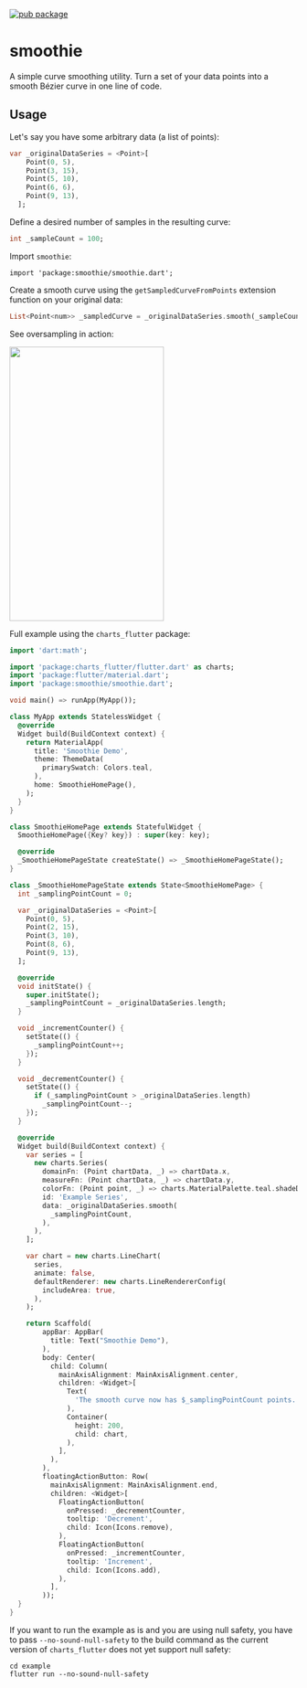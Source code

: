 [![pub package](https://img.shields.io/pub/v/smoothie.svg)](https://pub.dartlang.org/packages/smoothie)

# smoothie

A simple curve smoothing utility. Turn a set of your data points into a smooth Bézier curve in one line of code.

## Usage

Let's say you have some arbitrary data (a list of points):

```dart
var _originalDataSeries = <Point>[
    Point(0, 5),
    Point(3, 15),
    Point(5, 10),
    Point(6, 6),
    Point(9, 13),
  ];
```

Define a desired number of samples in the resulting curve:

```dart
int _sampleCount = 100;
```
Import `smoothie`:

```
import 'package:smoothie/smoothie.dart';
```

Create a smooth curve using the `getSampledCurveFromPoints` extension function on your original data:

```dart
List<Point<num>> _sampledCurve = _originalDataSeries.smooth(_sampleCount);
```

See oversampling in action:

<img src="https://raw.githubusercontent.com/alekskuzmin/smoothie/master/example/example.gif" width="270" height="480">

Full example using the `charts_flutter` package:

```dart
import 'dart:math';

import 'package:charts_flutter/flutter.dart' as charts;
import 'package:flutter/material.dart';
import 'package:smoothie/smoothie.dart';

void main() => runApp(MyApp());

class MyApp extends StatelessWidget {
  @override
  Widget build(BuildContext context) {
    return MaterialApp(
      title: 'Smoothie Demo',
      theme: ThemeData(
        primarySwatch: Colors.teal,
      ),
      home: SmoothieHomePage(),
    );
  }
}

class SmoothieHomePage extends StatefulWidget {
  SmoothieHomePage({Key? key}) : super(key: key);

  @override
  _SmoothieHomePageState createState() => _SmoothieHomePageState();
}

class _SmoothieHomePageState extends State<SmoothieHomePage> {
  int _samplingPointCount = 0;

  var _originalDataSeries = <Point>[
    Point(0, 5),
    Point(2, 15),
    Point(3, 10),
    Point(8, 6),
    Point(9, 13),
  ];

  @override
  void initState() {
    super.initState();
    _samplingPointCount = _originalDataSeries.length;
  }

  void _incrementCounter() {
    setState(() {
      _samplingPointCount++;
    });
  }

  void _decrementCounter() {
    setState(() {
      if (_samplingPointCount > _originalDataSeries.length)
        _samplingPointCount--;
    });
  }

  @override
  Widget build(BuildContext context) {
    var series = [
      new charts.Series(
        domainFn: (Point chartData, _) => chartData.x,
        measureFn: (Point chartData, _) => chartData.y,
        colorFn: (Point point, _) => charts.MaterialPalette.teal.shadeDefault,
        id: 'Example Series',
        data: _originalDataSeries.smooth(
          _samplingPointCount,
        ),
      ),
    ];

    var chart = new charts.LineChart(
      series,
      animate: false,
      defaultRenderer: new charts.LineRendererConfig(
        includeArea: true,
      ),
    );

    return Scaffold(
        appBar: AppBar(
          title: Text("Smoothie Demo"),
        ),
        body: Center(
          child: Column(
            mainAxisAlignment: MainAxisAlignment.center,
            children: <Widget>[
              Text(
                'The smooth curve now has $_samplingPointCount points.',
              ),
              Container(
                height: 200,
                child: chart,
              ),
            ],
          ),
        ),
        floatingActionButton: Row(
          mainAxisAlignment: MainAxisAlignment.end,
          children: <Widget>[
            FloatingActionButton(
              onPressed: _decrementCounter,
              tooltip: 'Decrement',
              child: Icon(Icons.remove),
            ),
            FloatingActionButton(
              onPressed: _incrementCounter,
              tooltip: 'Increment',
              child: Icon(Icons.add),
            ),
          ],
        ));
  }
}
```

If you want to run the example as is and you are using null safety, you have to pass `--no-sound-null-safety` to the build command as the current version of `charts_flutter` does not yet support null safety:
```console
cd example
flutter run --no-sound-null-safety
```

